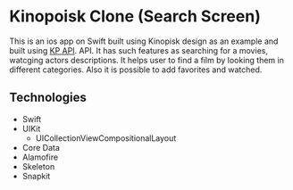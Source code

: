 # Kinopoisk Clone (Search Screen)

This is an ios app on Swift built using Kinopisk design as an example and built using [KP API]([https://pages.github.com/](https://api.kinopoisk.dev/documentation)). API. It has such features as searching for a movies, watcging actors descriptions. It helps user to find a film by looking them in different categories. Also it is possible to add favorites and watched.

## Technologies

- Swift
- UIKit
  - UICollectionViewCompositionalLayout
- Core Data
- Alamofire
- Skeleton
- Snapkit
